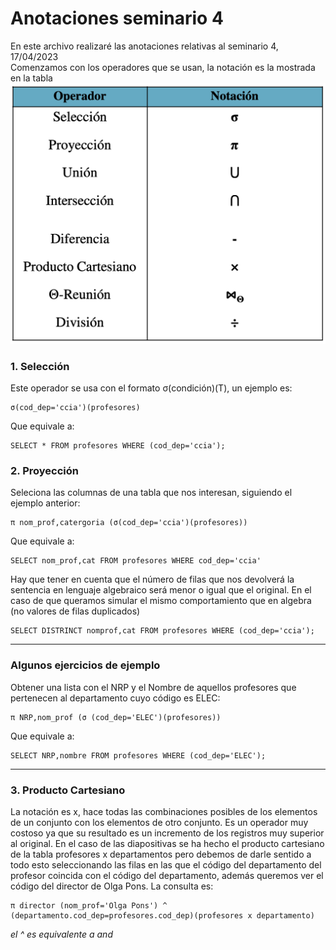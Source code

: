 # Anotaciones seminario 4
En este archivo realizaré las anotaciones relativas al seminario 4, 17/04/2023  
Comenzamos con los operadores que se usan, la notación es la mostrada en la tabla
![Alt Text](./img/operadores.png)  
### 1. Selección
Este operador se usa con el formato σ(condición)(T), un ejemplo es:  
```
σ(cod_dep='ccia')(profesores)
```
Que equivale a:
```
SELECT * FROM profesores WHERE (cod_dep='ccia');
```

### 2. Proyección
Seleciona las columnas de una tabla que nos interesan, siguiendo el ejemplo anterior: 
```
π nom_prof,catergoria (σ(cod_dep='ccia')(profesores)) 
```
Que equivale a:
```
SELECT nom_prof,cat FROM profesores WHERE cod_dep='ccia'
```
Hay que tener en cuenta que el número de filas que nos devolverá la sentencia en lenguaje algebraico será menor o igual que el original. En el caso de que queramos simular el mismo comportamiento que en algebra (no valores de filas duplicados)
```
SELECT DISTRINCT nomprof,cat FROM profesores WHERE (cod_dep='ccia');
```
--------------------

### Algunos ejercicios de ejemplo  

Obtener una lista con el NRP y el Nombre de aquellos profesores que pertenecen al departamento cuyo código es ELEC:
```
π NRP,nom_prof (σ (cod_dep='ELEC')(profesores))
```
Que equivale a: 
```
SELECT NRP,nombre FROM profesores WHERE (cod_dep='ELEC');
``` 
------------
### 3. Producto Cartesiano
La notación es x, hace todas las combinaciones posibles de los elementos de un conjunto con los elementos de otro conjunto. Es un operador muy costoso ya que su resultado es un incremento de los registros muy superior al original. En el caso de las diapositivas se ha hecho el producto cartesiano de la tabla profesores x departamentos pero debemos de darle sentido a todo esto seleccionando las filas en las que el código del departamento del profesor coincida con el código del departamento, además queremos ver el código del director de Olga Pons. La consulta es:
```
π director (nom_prof='Olga Pons') ^ (departamento.cod_dep=profesores.cod_dep)(profesores x departamento)
```
*el ^ es equivalente a and*